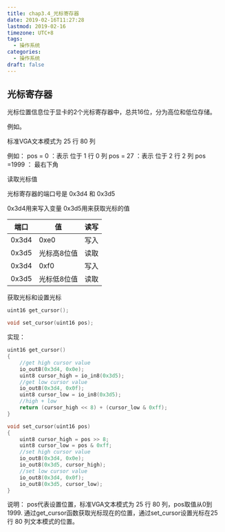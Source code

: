 ```yaml
---
title: chap3.4_光标寄存器
date: 2019-02-16T11:27:28
lastmod: 2019-02-16
timezone: UTC+8
tags:
  - 操作系统
categories:
  - 操作系统
draft: false
---
```




## 光标寄存器



光标位置信息位于显卡的2个光标寄存器中，总共16位，分为高位和低位存储。

例如。

标准VGA文本模式为 25 行 80 列

例如：
pos = 0 ：表示 位于 1 行 0 列
pos = 27 ：表示 位于 2 行 2 列
pos =1999 ： 最右下角



读取光标值

光标寄存器的端口号是 0x3d4 和 0x3d5

0x3d4用来写入变量
0x3d5用来获取光标的值


| 端口    | 值      | 读写  |
| ----- | ------ | --- |
| 0x3d4 | 0xe0   | 写入  |
| 0x3d5 | 光标高8位值 | 读取  |
| 0x3d4 | 0xf0   | 写入  |
| 0x3d5 | 光标低8位值 | 读取  |


获取光标和设置光标



```c
uint16 get_cursor();

void set_cursor(uint16 pos);

```

实现：
```c
uint16 get_cursor()
{   
    //get high cursor value
    io_out8(0x3d4, 0x0e);
    uint8 cursor_high = io_in8(0x3d5);
    //get low cursor value
    io_out8(0x3d4, 0x0f);
    uint8 cursor_low = io_in8(0x3d5);
    //high + low
    return (cursor_high << 8) + (cursor_low & 0xff);
}

void set_cursor(uint16 pos)
{
    uint8 cursor_high = pos >> 8;
    uint8 cursor_low = pos & 0xff;
    //set high cursor value
    io_out8(0x3d4, 0x0e);
    io_out8(0x3d5, cursor_high);
    //set low cursor value
    io_out8(0x3d4, 0x0f);
    io_out8(0x3d5, cursor_low);
}

```

说明：
pos代表设置位置，标准VGA文本模式为 25 行 80 列，pos取值从0到1999. 通过get_cursor函数获取光标现在的位置，通过set_cursor设置光标在25 行 80 列文本模式的位置。